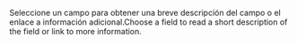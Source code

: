 <span data-ttu-id="b3df7-101">Seleccione un campo para obtener una breve descripción del campo o el enlace a información adicional.</span><span class="sxs-lookup"><span data-stu-id="b3df7-101">Choose a field to read a short description of the field or link to more information.</span></span>
